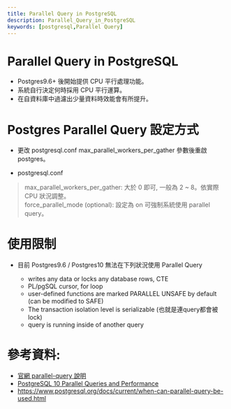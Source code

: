 ```yaml
---
title: Parallel Query in PostgreSQL
description: Parallel_Query_in_PostgreSQL
keywords: [postgresql,Parallel Query]
---
```


# Parallel Query in PostgreSQL
* Postgres9.6+ 後開始提供 CPU 平行處理功能。
* 系統自行決定何時採用 CPU 平行運算。
* 在自資料庫中過濾出少量資料時效能會有所提升。

# Postgres Parallel Query 設定方式
* 更改 postgresql.conf max_parallel_workers_per_gather 參數後重啟 postgres。

* postgresql.conf
> max_parallel_workers_per_gather: 大於 0 即可, 一般為 2 ~ 8。依實際  CPU 狀況調整。  
> force_parallel_mode (optional): 設定為 on 可強制系統使用 parallel query。  

# 使用限制 
* 目前 Postgres9.6 / Postgres10 無法在下列狀況使用 Parallel Query

  * writes any data or locks any database rows, CTE  
  * PL/pgSQL cursor, for loop  
  * user-defined functions are marked PARALLEL UNSAFE by default (can be modified to SAFE)  
  * The transaction isolation level is serializable (也就是連query都會被lock)  
  * query is running inside of another query  

# 參考資料: 
* [官網 parallel-query 說明](https://www.postgresql.org/docs/10/static/parallel-query.html)
* [PostgreSQL 10 Parallel Queries and Performance](https://blog.rustprooflabs.com/2018/02/pg10_parallel_queries)
* https://www.postgresql.org/docs/current/when-can-parallel-query-be-used.html

